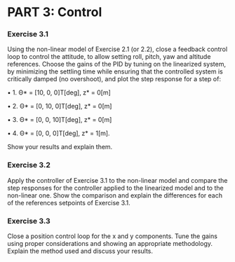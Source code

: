 # PART 3: Control
### Exercise 3.1
Using the non-linear model of Exercise 2.1 (or 2.2), close a feedback control loop to control
the attitude, to allow setting roll, pitch, yaw and altitude references. Choose the gains of
the PID by tuning on the linearized system, by minimizing the settling time while ensuring
that the controlled system is critically damped (no overshoot), and plot the step response
for a step of:

• 1. Θ* = [10, 0, 0]T[deg], z* = 0[m]

• 2. Θ* = [0, 10, 0]T[deg], z* = 0[m]

• 3. Θ* = [0, 0, 10]T[deg], z* = 0[m]

• 4. Θ* = [0, 0, 0]T[deg], z* = 1[m].

Show your results and explain them.
### Exercise 3.2
Apply the controller of Exercise 3.1 to the non-linear model and compare the step responses
for the controller applied to the linearized model and to the non-linear one. Show the
comparison and explain the differences for each of the references setpoints of Exercise 3.1.
### Exercise 3.3
Close a position control loop for the x and y components. Tune the gains using proper
considerations and showing an appropriate methodology. Explain the method used and
discuss your results.
